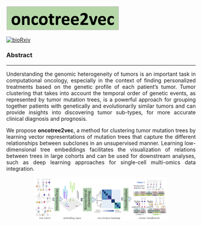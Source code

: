 <div align="left">
<img src="./docs/logo.png" width="300" height="auto">
</div>

[![bioRxiv](https://img.shields.io/badge/BioRxiv-10.1101/2023.11.16.567363-blue.svg)](https://www.biorxiv.org/content/10.1101/2023.11.16.567363v1)

### Abstract
----------

<p align="justify">Understanding the genomic heterogeneity of tumors is an important task in computational oncology, especially in the context of finding personalized treatments based on the genetic profile of each patient’s tumor. Tumor clustering that takes into account the temporal order of genetic events, as represented by tumor mutation trees, is a powerful approach for grouping together patients with genetically and evolutionarily similar tumors and can provide insights into discovering tumor sub-types, for more accurate clinical diagnosis and prognosis.</p>

<p align="justify">We propose <b>oncotree2vec</b>, a method for clustering tumor mutation trees by learning vector representations of mutation trees that capture the different relationships between subclones in an unsupervised manner. Learning low-dimensional tree embeddings facilitates the visualization of relations between trees in large cohorts and can be used for downstream analyses, such as deep learning approaches for single-cell multi-omics data integration.</p>

<div align="center">
<img src="./docs/fig1.png" width="70%" height="auto">
</div>


